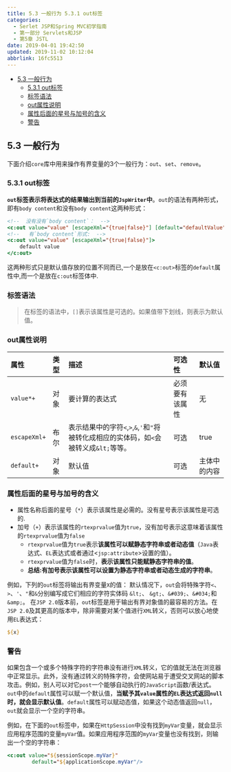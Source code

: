 ```yaml
---
title: 5.3 一般行为 5.3.1 out标签
categories: 
  - Serlet JSP和Spring MVC初学指南
  - 第一部分 Servlets和JSP
  - 第5章 JSTL
date: 2019-04-01 19:42:50
updated: 2019-11-02 10:12:04
abbrlink: 16fc5513
---
```

<div id='my_toc'>

- [5.3 一般行为](/JavaReadingNotes/16fc5513/#5-3-一般行为)
    - [5.3.1 out标签](/JavaReadingNotes/16fc5513/#5-3-1-out标签)
    - [标签语法](/JavaReadingNotes/16fc5513/#标签语法)
    - [out属性说明](/JavaReadingNotes/16fc5513/#out属性说明)
    - [属性后面的星号与加号的含义](/JavaReadingNotes/16fc5513/#属性后面的星号与加号的含义)
    - [警告](/JavaReadingNotes/16fc5513/#警告)

</div>
<!--more-->
<script>if (navigator.platform.toLowerCase() == 'win32'){document.getElementById('my_toc').style.display = 'none';}</script>

<!--end-->
## 5.3 一般行为 ##
下面介绍`core`库中用来操作有界变量的3个一般行为：`out`、`set`、`remove`。

### 5.3.1 out标签 ###
**`out`标签表示将表达式的结果输出到当前的`JspWriter`中**。`out`的语法有两种形式，即有`body content`和没有`body content`这两种形式：
```jsp
<!--  没有没有`body content`：  -->
<c:out value="value" [escapeXml="{true|false}"] [default="defaultValue"]/>
<!--   有`body content`形式:  -->
<c:out value="value" [escapeXml="{true|false}"]>
    default value
</c:out>
```
这两种形式只是默认值存放的位置不同而已,一个是放在`<c:out>`标签的`default`属性中,而一个是放在`c:out`标签体中.

### 标签语法 ###
> 在标签的语法中，`[]`表示该属性是可选的。如果值带下划线，则表示为默认值。


### out属性说明 ###

|属性|类型|描述|可选性|默认值|
|:---|:---|:---|:---|:---|
|`value*+`|对象|要计算的表达式|必须要有该属性|无|
|`escapeXml+`|布尔|表示结果中的字符`<`,`>`,`&`,`'`和`"`将被转化成相应的实体码，如`<`会被转义成`&lt;`等等。|可选|true|
|`default+`|对象|默认值|可选|主体中的内容|
### 属性后面的星号与加号的含义 ###
- 属性名称后面的星号（`*`）表示该属性是必需的。没有星号表示该属性是可选的.
- 加号（`+`）表示该属性的`rtexprvalue`值为`true`，没有加号表示这意味着该属性的`rtexprvalue`值为`false`
	- `rtexprvalue`值为`true`表示**该属性可以赋静态字符串或者动态值**（`Java`表达式、`EL`表达式或者通过<`jsp:attribute`>设置的值）。
	- `rtexprvalue`值为`false`时，**表示该属性只能赋静态字符串的值**。
	- **总结:有加号表示该属性可以设置为静态字符串或者动态生成的字符串**。



例如，下列的`out`标签将输出有界变量`X`的值：
默认情况下，`out`会将特殊字符`<`、`>`、`'`、`"`和`&`分别编写成它们相应的字符实体码 `&lt;`、 `&gt;`、`&#039;`、`&#034;`和`&amp;`。
在`JSP 2.0`版本前，`out`标签是用于输出有界对象值的最容易的方法。在`JSP 2.0`及其更高的版本中，除非需要对某个值进行`XML`转义，否则可以放心地使用`EL`表达式：
```jsp
${x}
```
### 警告 ###
如果包含一个或多个特殊字符的字符串没有进行`XML`转义，它的值就无法在浏览器中正常显示。此外，没有通过转义的特殊字符，会使网站易于遭受交叉网站的脚本攻击。例如，别人可以对它`post`一个能够自动执行的`JavaScript`函数/表达式。
`out`中的`default`属性可以赋一个默认值，**当赋予其`value`属性的`EL`表达式返回`null`时，就会显示默认值**。`default`属性可以赋动态值，如果这个动态值返回`null`，`out`就会显示一个空的字符串。

例如，在下面的`out`标签中，如果在`HttpSession`中没有找到`myVar`变量，就会显示应用程序范围的变量`myVar`值。如果应用程序范围的`myVar`变量也没有找到，则输出一个空的字符串：
```jsp
<c:out value="${sessionScope.myVar}"
        default="${applicationScope.myVar"/>
```
